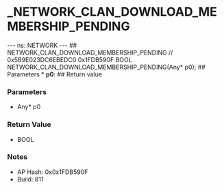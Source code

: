 # _NETWORK_CLAN_DOWNLOAD_MEMBERSHIP_PENDING

--- ns: NETWORK --- ## NETWORK_CLAN_DOWNLOAD_MEMBERSHIP_PENDING  // 0x5B9E023DC6EBEDC0 0x1FDB590F BOOL NETWORK_CLAN_DOWNLOAD_MEMBERSHIP_PENDING(Any* p0);   ## Parameters * **p0**:  ## Return value

### Parameters
* Any* p0

### Return Value
* BOOL

### Notes
* AP Hash: 0x0x1FDB590F
* Build: 811

